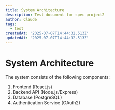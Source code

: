 ```yaml
---
title: System Architecture
description: Test document for spec project2
author: Claude
tags:
  - test
createdAt: '2025-07-07T14:44:32.513Z'
updatedAt: '2025-07-07T14:44:32.513Z'
---
```

# System Architecture

The system consists of the following components:

1. Frontend (React.js)
2. Backend API (Node.js/Express)
3. Database (PostgreSQL)
4. Authentication Service (OAuth2)
